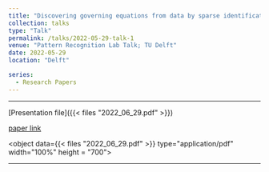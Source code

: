 ```yaml
---
title: "Discovering governing equations from data by sparse identification of nonlinear dynamical systems"
collection: talks
type: "Talk"
permalink: /talks/2022-05-29-talk-1
venue: "Pattern Recognition Lab Talk; TU Delft"
date: 2022-05-29
location: "Delft"

series:
  - Research Papers
---
```


---

[Presentation file]({{< files "2022_06_29.pdf" >}})<br />

[paper link](https://www.pnas.org/doi/abs/10.1073/pnas.1517384113)



<object data={{< files "2022_06_29.pdf" >}} type="application/pdf" width="100%" height = "700"> 
</object>

---
